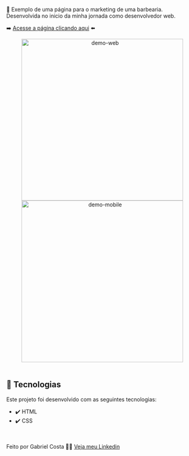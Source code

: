 💈 Exemplo de uma página para o marketing de uma barbearia. Desenvolvida no inicio da minha jornada como desenvolvedor web.

➡️ [Acesse a página clicando aqui](https://gabrielcostarep.github.io/Marketing-Barbearia/) ⬅️

 <div align="center" >
  <img src="./Readme-gif.gif" alt="demo-web" height="425">
  <img src="./Readme-cell-gif.gif" alt="demo-mobile" height="425">
</div>

<br>

## 🚀 Tecnologias

Este projeto foi desenvolvido com as seguintes tecnologias:

- ✔️ HTML
- ✔️ CSS

<br>

Feito por Gabriel Costa 👋🏾 [Veja meu Linkedin](https://www.linkedin.com/in/gabrielcostadev/)

